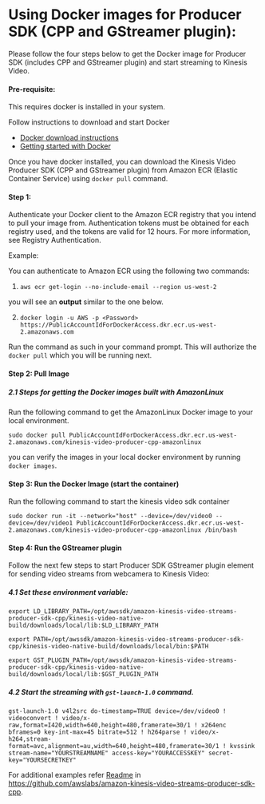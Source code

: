 # Using Docker images for Producer SDK (CPP and GStreamer plugin):

Please follow the four steps below to get the Docker image for Producer SDK (includes CPP and GStreamer plugin) and start streaming to Kinesis Video.   

#### Pre-requisite: 

This requires docker is installed in your system. 

Follow instructions to download and start Docker

* [Docker download instructions](https://www.docker.com/community-edition#/download)
* [Getting started with Docker](https://docs.docker.com/get-started/)


Once you have docker installed, you can download the Kinesis Video Producer SDK (CPP and GStreamer plugin) from Amazon ECR (Elastic Container Service) using `docker pull` command.


#### Step 1: 

Authenticate your Docker client to the Amazon ECR registry that you intend to pull your image from. Authentication tokens must be obtained for each registry used, and the tokens are valid for 12 hours. For more information, see Registry Authentication.

Example:
    
You can authenticate to Amazon ECR using the following two commands:

1.  `aws ecr get-login --no-include-email --region us-west-2`

you will see an **output** similar to the one below.

2.  `docker login -u AWS -p <Password>   https://PublicAccountIdForDockerAccess.dkr.ecr.us-west-2.amazonaws.com`

Run the command as such in your command prompt. This will authorize the `docker pull` which you will be running next.


#### Step 2: Pull Image

##### 2.1 Steps for getting the Docker images built with AmazonLinux  
	
Run the following command to get the AmazonLinux Docker image to your local environment.

`sudo docker pull PublicAccountIdForDockerAccess.dkr.ecr.us-west-2.amazonaws.com/kinesis-video-producer-cpp-amazonlinux`
    
you can verify the images in your local docker environment by running `docker images`.


#### Step 3: Run the Docker Image (start the container)

Run the following command to start the kinesis video sdk container 

`sudo docker run -it --network="host" --device=/dev/video0 --device=/dev/video1 PublicAccountIdForDockerAccess.dkr.ecr.us-west-2.amazonaws.com/kinesis-video-producer-cpp-amazonlinux /bin/bash`


#### Step 4: Run the GStreamer plugin

Follow the next few steps to start Producer SDK GStreamer plugin element for sending video streams from webcamera to Kinesis Video:

##### 4.1 Set these environment variable:

`export LD_LIBRARY_PATH=/opt/awssdk/amazon-kinesis-video-streams-producer-sdk-cpp/kinesis-video-native-build/downloads/local/lib:$LD_LIBRARY_PATH`

`export PATH=/opt/awssdk/amazon-kinesis-video-streams-producer-sdk-cpp/kinesis-video-native-build/downloads/local/bin:$PATH`

`export GST_PLUGIN_PATH=/opt/awssdk/amazon-kinesis-video-streams-producer-sdk-cpp/kinesis-video-native-build/downloads/local/lib:$GST_PLUGIN_PATH`


##### 4.2 Start the streaming with `gst-launch-1.0` command.

`gst-launch-1.0 v4l2src do-timestamp=TRUE device=/dev/video0 ! videoconvert ! video/x-raw,format=I420,width=640,height=480,framerate=30/1 ! x264enc bframes=0 key-int-max=45 bitrate=512 ! h264parse ! video/x-h264,stream-format=avc,alignment=au,width=640,height=480,framerate=30/1 ! kvssink stream-name="YOURSTREAMNAME" access-key="YOURACCESSKEY" secret-key="YOURSECRETKEY"` 
     
For additional examples refer [Readme](https://github.com/awslabs/amazon-kinesis-video-streams-producer-sdk-cpp/blob/master/README.md) in  https://github.com/awslabs/amazon-kinesis-video-streams-producer-sdk-cpp. 
     
     
     
    